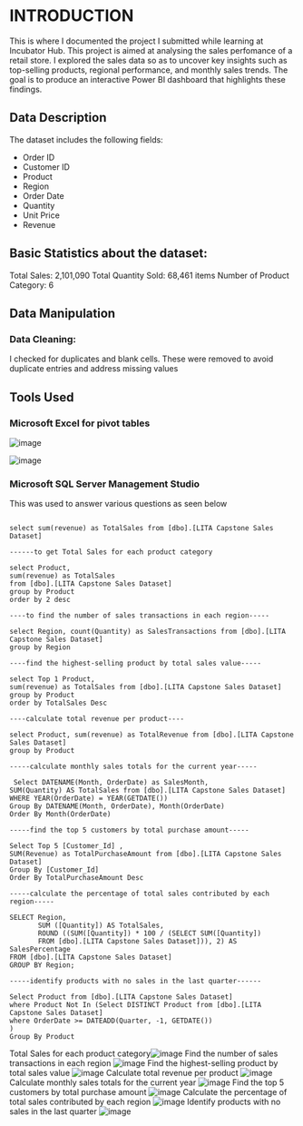 # INTRODUCTION
This is where I documented the project I submitted while learning at Incubator Hub. This project is aimed at analysing the sales perfomance of a retail store. I explored the sales data so as to uncover key insights such as top-selling products, regional performance, and monthly sales trends. The goal is to produce an interactive Power BI dashboard that highlights these findings.

## Data Description
The dataset includes the following fields:
- Order ID
- Customer ID
- Product
- Region
- Order Date
- Quantity
- Unit Price
- Revenue

## Basic Statistics about the dataset:
Total Sales: 2,101,090 
Total Quantity Sold: 68,461 items
Number of Product Category: 6

## Data Manipulation
### Data Cleaning:
I checked for duplicates and blank cells. These were removed to avoid duplicate entries and address missing values

## Tools Used 
### Microsoft Excel for pivot tables
![image](https://github.com/user-attachments/assets/016b2a49-3602-45ed-95a4-ffc548f46b1a)

![image](https://github.com/user-attachments/assets/6e1b0fda-cee1-47c8-a213-2c6fe58a9f37)

### Microsoft SQL Server Management Studio
This was used to answer various questions as seen below
   
```SELECT * FROM [dbo].[LITA Capstone Sales Dataset]

select sum(revenue) as TotalSales from [dbo].[LITA Capstone Sales Dataset]

------to get Total Sales for each product category	

select Product, 
sum(revenue) as TotalSales
from [dbo].[LITA Capstone Sales Dataset] 
group by Product 
order by 2 desc

----to find the number of sales transactions in each region-----

select Region, count(Quantity) as SalesTransactions from [dbo].[LITA Capstone Sales Dataset]
group by Region

----find the highest-selling product by total sales value-----

select Top 1 Product, 
sum(revenue) as TotalSales from [dbo].[LITA Capstone Sales Dataset] 
group by Product 
order by TotalSales Desc

----calculate total revenue per product----

select Product, sum(revenue) as TotalRevenue from [dbo].[LITA Capstone Sales Dataset]
group by Product 

-----calculate monthly sales totals for the current year-----

 Select DATENAME(Month, OrderDate) as SalesMonth, 
SUM(Quantity) AS TotalSales from [dbo].[LITA Capstone Sales Dataset]
WHERE YEAR(OrderDate) = YEAR(GETDATE())
Group By DATENAME(Month, OrderDate), Month(OrderDate)
Order By Month(OrderDate)

-----find the top 5 customers by total purchase amount-----

Select Top 5 [Customer_Id] ,
SUM(Revenue) as TotalPurchaseAmount from [dbo].[LITA Capstone Sales Dataset]
Group By [Customer_Id]
Order By TotalPurchaseAmount Desc

-----calculate the percentage of total sales contributed by each region-----

SELECT Region, 
       SUM ([Quantity]) AS TotalSales,
	   ROUND ((SUM([Quantity]) * 100 / (SELECT SUM([Quantity])
	   FROM [dbo].[LITA Capstone Sales Dataset])), 2) AS SalesPercentage
FROM [dbo].[LITA Capstone Sales Dataset]
GROUP BY Region;

-----identify products with no sales in the last quarter------

Select Product from [dbo].[LITA Capstone Sales Dataset] 
where Product Not In (Select DISTINCT Product from [dbo].[LITA Capstone Sales Dataset] 
where OrderDate >= DATEADD(Quarter, -1, GETDATE())
)
Group By Product
```
Total Sales for each product category![image](https://github.com/user-attachments/assets/44304dd3-8d11-4b9e-b0ca-01f4b20d46bb)
Find the number of sales transactions in each region ![image](https://github.com/user-attachments/assets/d63e69ce-3a28-4b17-a994-7096fe29f0d3)
Find the highest-selling product by total sales value ![image](https://github.com/user-attachments/assets/7e8cede9-68ef-48e9-8290-c532bd0d5efa)
Calculate total revenue per product ![image](https://github.com/user-attachments/assets/9c6bbc00-3221-4d08-94fb-18d03ef7283c)
Calculate monthly sales totals for the current year ![image](https://github.com/user-attachments/assets/ea9d4aa6-299d-42ad-ae77-52efb1976e4e)
Find the top 5 customers by total purchase amount ![image](https://github.com/user-attachments/assets/54e8c92e-a281-4035-ba20-29853a542322)
Calculate the percentage of total sales contributed by each region ![image](https://github.com/user-attachments/assets/0faf9c26-24ec-4753-aeba-b203f113132f)
Identify products with no sales in the last quarter ![image](https://github.com/user-attachments/assets/b160fcf7-c945-4b8e-a00b-f9560676b5ee)










